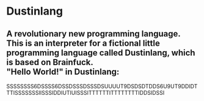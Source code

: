 # Dustinlang
A revolutionary new programming language.   
This is an interpreter for a fictional little programming language called Dustinlang, which is based on Brainfuck.  
"Hello World!" in Dustinlang:  
----  
SSSSSSSS6DSSSS6DSSDSSSDSSSDSUUUUT9DSDSDTDDS6U9UT9DDIDTTTISSSSSSSIISSSIDDIUTIUISSSITTTTTTITTTTTTTTIDDSIDSSI
